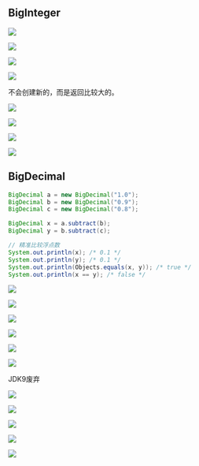 
## BigInteger

![](../../../images/image_id=413228.jpg)

![](../../../images/image_id=413234.jpg)

![](../../../images/image_id=413233.jpg)

![](../../../images/image_id=413267.jpg)

不会创建新的，而是返回比较大的。

![](../../../images/image_id=413268.jpg)

![](../../../images/image_id=413269.jpg)

![](../../../images/image_id=413272.jpg)

![](../../../images/image_id=413273.jpg)

## BigDecimal
```java
BigDecimal a = new BigDecimal("1.0");
BigDecimal b = new BigDecimal("0.9");
BigDecimal c = new BigDecimal("0.8");

BigDecimal x = a.subtract(b);
BigDecimal y = b.subtract(c);

// 精准比较浮点数
System.out.println(x); /* 0.1 */
System.out.println(y); /* 0.1 */
System.out.println(Objects.equals(x, y)); /* true */
System.out.println(x == y); /* false */
```
![](../../../images/image_id=413695.jpg)

![](../../../images/image_id=413696.jpg)

![](../../../images/image_id=413697.jpg)

![](../../../images/image_id=413698.jpg)

![](../../../images/image_id=413699.jpg)

![](../../../images/image_id=413700.jpg)

JDK9废弃

![](../../../images/image_id=413704.jpg)

![](../../../images/image_id=413703.jpg)

![](../../../images/image_id=413705.jpg)

![](../../../images/image_id=413706.jpg)

![](../../../images/image_id=413707.jpg)